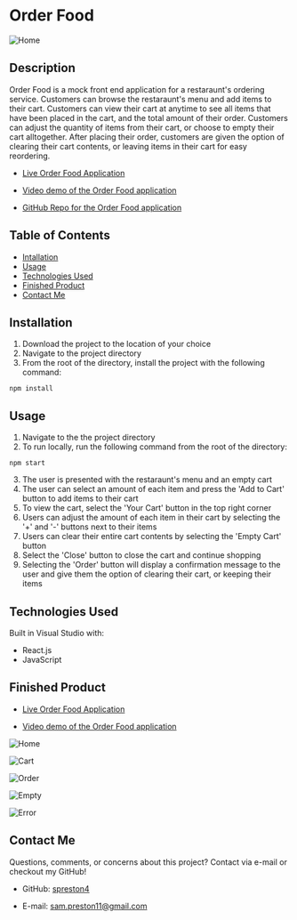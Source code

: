 # Order Food

![Home](./public/assets/images/menu2.PNG)


## Description

Order Food is a mock front end application for a restaraunt's ordering service. Customers can browse the restaraunt's menu and add items to their cart. Customers can view their cart at anytime to see all items that have been placed in the cart, and the total amount of their order. Customers can adjust the quantity of items from their cart, or choose to empty their cart alltogether. After placing their order, customers are given the option of clearing their cart contents, or leaving items in their cart for easy reordering.

* [Live Order Food Application](https://spreston4.github.io/order-food/)

* [Video demo of the Order Food application](https://watch.screencastify.com/v/izH4CPENhvxSTzTl4Y0s)

* [GitHub Repo for the Order Food application](https://github.com/spreston4/order-food)


## Table of Contents

* [Intallation](#installation)
* [Usage](#usage)
* [Technologies Used](#technologies-used)
* [Finished Product](#finished-product)
* [Contact Me](#contact-me)


## Installation

1.  Download the project to the location of your choice
2.  Navigate to the project directory
3.  From the root of the directory, install the project with the following command: 
```
npm install
```


## Usage

1. Navigate to the the project directory
2. To run locally, run the following command from the root of the directory:
```
npm start
```
3. The user is presented with the restaraunt's menu and an empty cart
4. The user can select an amount of each item and press the 'Add to Cart' button to add items to their cart
5. To view the cart, select the 'Your Cart' button in the top right corner
6. Users can adjust the amount of each item in their cart by selecting the '+' and '-' buttons next to their items
7. Users can clear their entire cart contents by selecting the 'Empty Cart' button
8. Select the 'Close' button to close the cart and continue shopping
9. Selecting the 'Order' button will display a confirmation message to the user and give them the option of clearing their cart, or keeping their items


## Technologies Used

Built in Visual Studio with:
* React.js
* JavaScript


## Finished Product

* [Live Order Food Application](https://spreston4.github.io/order-food/)

* [Video demo of the Order Food application](https://watch.screencastify.com/v/izH4CPENhvxSTzTl4Y0s)

 ![Home](./public/assets/images/menu2.PNG)

 ![Cart](./public/assets/images/cart.PNG)

 ![Order](./public/assets/images/order.PNG)

 ![Empty](./public/assets/images/empty.PNG)

 ![Error](./public/assets/images/error.PNG)


## Contact Me

Questions, comments, or concerns about this project? Contact via e-mail or checkout my GitHub!

* GitHub: [spreston4](https://github.com/spreston4)

* E-mail: [sam.preston11@gmail.com](mailto:sam.preston11@gmail.com)